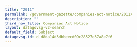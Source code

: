 ```yaml
---
title: "2011"
permalink: /government-gazette/companies-act-notice/2011/
description: ""
third_nav_title: Companies Act Notice
layout: datagovsg-v2-search
default_field: Subject
datagovsg-id: d_d8da14d3dbbeecd09c28527e37a8e7f6
---
```


